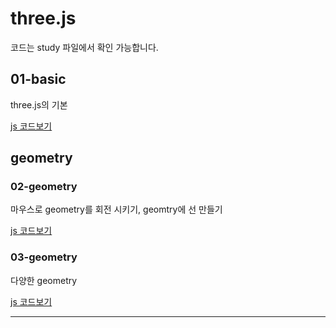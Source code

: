 # three.js

코드는 study 파일에서 확인 가능합니다.

## 01-basic

three.js의 기본

[js 코드보기](https://github.com/kimminse3380/ms_three.js/blob/master/study/01-basic.js)

## geometry
### 02-geometry

마우스로 geometry를 회전 시키기, geomtry에 선 만들기

[js 코드보기](https://github.com/kimminse3380/ms_three.js/blob/master/study/02-geometry.js)

### 03-geometry

다양한 geometry

[js 코드보기](https://github.com/kimminse3380/ms_three.js/blob/master/study/03-geometry.js)

****